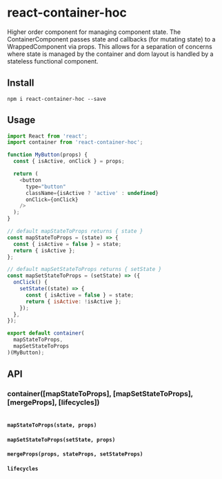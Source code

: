 # react-container-hoc

Higher order component for managing component state. The ContainerComponent passes state and callbacks (for mutating state) to a WrappedComponent via props. This allows for a separation of concerns where state is managed by the container and dom layout is handled by a stateless functional component.

## Install
```
npm i react-container-hoc --save
```

## Usage

```js
import React from 'react';
import container from 'react-container-hoc';

function MyButton(props) {
  const { isActive, onClick } = props;

  return (
    <button
      type="button"
      className={isActive ? 'active' : undefined}
      onClick={onClick}
    />
  );
}

// default mapStateToProps returns { state }
const mapStateToProps = (state) => {
  const { isActive = false } = state;
  return { isActive };
};

// default mapSetStateToProps returns { setState }
const mapSetStateToProps = (setState) => ({
  onClick() {
    setState((state) => {
      const { isActive = false } = state;
      return { isActive: !isActive };
    });
  },
});

export default container(
  mapStateToProps,
  mapSetStateToProps
)(MyButton);

```

## API

### container([mapStateToProps], [mapSetStateToProps], [mergeProps], [lifecycles])

```js

```

#### `mapStateToProps(state, props)`

#### `mapSetStateToProps(setState, props)`

#### `mergeProps(props, stateProps, setStateProps)`

#### `lifecycles`
